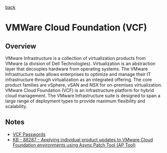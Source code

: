 [back](./README.md)

# VMWare Cloud Foundation (VCF)

## Overview

VMware Infrastructure is a collection of virtualization products from VMware (a division of Dell Technologies). Virtualization is an abstraction layer that decouples hardware from operating systems. The VMware Infrastructure suite allows enterprises to optimize and manage their IT infrastructure through virtualization as an integrated offering. The core product families are vSphere, vSAN and NSX for on-premises virtualization. VMware Cloud Foundation (VCF) is an infrastructure platform for hybrid cloud management. The VMware Infrastructure suite is designed to span a large range of deployment types to provide maximum flexibility and scalability. 

## Notes

- [VCF Passwords](./vcf_passwords.md)
- [KB - 88287 - Applying individual product updates to VMware Cloud Foundation environments using Async Patch Tool (AP Tool)](https://kb.vmware.com/s/article/88287)